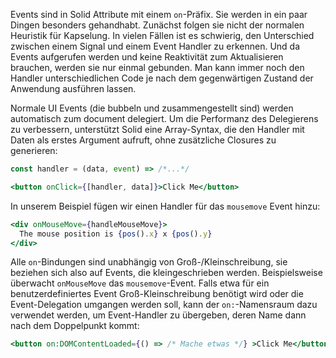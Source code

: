 Events sind in Solid Attribute mit einem `on`-Präfix. Sie werden in ein paar Dingen besonders gehandhabt. Zunächst folgen sie nicht der normalen Heuristik für Kapselung. In vielen Fällen ist es schwierig, den Unterschied zwischen einem Signal und einem Event Handler zu erkennen. Und da Events aufgerufen werden und keine Reaktivität zum Aktualisieren brauchen, werden sie nur einmal gebunden. Man kann immer noch den Handler unterschiedlichen Code je nach dem gegenwärtigen Zustand der Anwendung ausführen lassen.

Normale UI Events (die bubbeln und zusammengestellt sind) werden automatisch zum document delegiert. Um die Performanz des Delegierens zu verbessern, unterstützt Solid eine Array-Syntax, die den Handler mit Daten als erstes Argument aufruft, ohne zusätzliche Closures zu generieren:

```jsx
const handler = (data, event) => /*...*/

<button onClick={[handler, data]}>Click Me</button>
```

In unserem Beispiel fügen wir einen Handler für das `mousemove` Event hinzu:
```jsx
<div onMouseMove={handleMouseMove}>
  The mouse position is {pos().x} x {pos().y}
</div>
```

Alle `on`-Bindungen sind unabhängig von Groß-/Kleinschreibung, sie beziehen sich also auf Events, die kleingeschrieben werden. Beispielsweise überwacht `onMouseMove` das `mousemove`-Event. Falls etwa für ein benutzerdefiniertes Event Groß-Kleinschreibung benötigt wird oder die Event-Delegation umgangen werden soll, kann der `on:`-Namensraum dazu verwendet werden, um Event-Handler zu übergeben, deren Name dann nach dem Doppelpunkt kommt:

```jsx
<button on:DOMContentLoaded={() => /* Mache etwas */} >Click Me</button>
```
